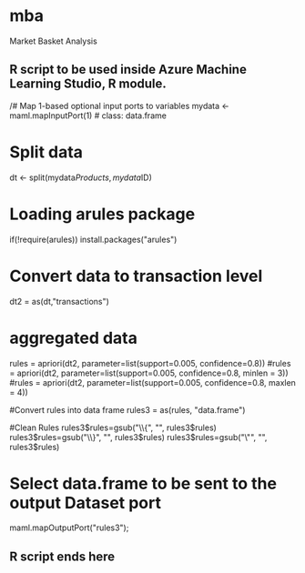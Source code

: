 # mba
Market Basket Analysis

R script to be used inside Azure Machine Learning Studio, R module.
--------------------------------------------------------------------------

/# Map 1-based optional input ports to variables
mydata <- maml.mapInputPort(1) # class: data.frame

# Split data
dt <- split(mydata$Products, mydata$ID)

# Loading arules package
if(!require(arules)) install.packages("arules")

# Convert data to transaction level
dt2 = as(dt,"transactions")

# aggregated data
rules = apriori(dt2, parameter=list(support=0.005, confidence=0.8))
#rules = apriori(dt2, parameter=list(support=0.005, confidence=0.8, minlen = 3))
#rules = apriori(dt2, parameter=list(support=0.005, confidence=0.8, maxlen = 4))

#Convert rules into data frame
rules3 = as(rules, "data.frame")

#Clean Rules
rules3$rules=gsub("\\{", "", rules3$rules)
rules3$rules=gsub("\\}", "", rules3$rules)
rules3$rules=gsub("\"", "", rules3$rules)

# Select data.frame to be sent to the output Dataset port
maml.mapOutputPort("rules3");

R script ends here
-------------------------------------------------------------------------------------------
